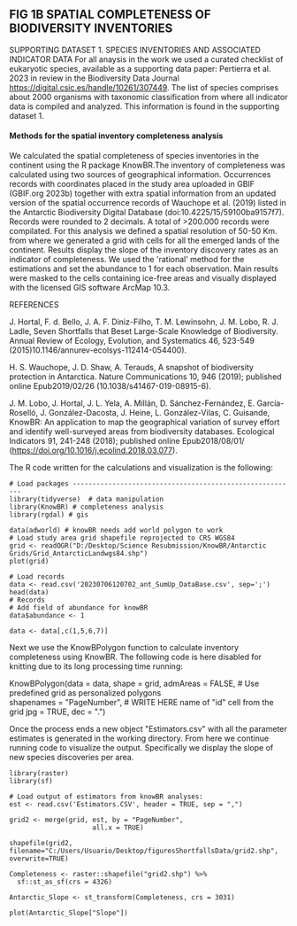 
## FIG 1B SPATIAL COMPLETENESS OF BIODIVERSITY INVENTORIES 

SUPPORTING DATASET 1. SPECIES INVENTORIES AND ASSOCIATED INDICATOR DATA For all anaysis in the work we used a curated checklist of eukaryotic species, available as a supporting data paper: Pertierra et al. 2023 in review in the Biodiversity Data Journal https://digital.csic.es/handle/10261/307449. The list of species comprises about 2000 organisms with taxonomic classification from where all indicator data is compiled and analyzed. This information is found in the supporting dataset 1.

#### Methods for the spatial inventory completeness analysis

We calculated the spatial completeness of species inventories in the continent using the R package KnowBR.The inventory of completeness was calculated using two sources of geographical information. Occurrences records with coordinates placed in the study area uploaded in GBIF (GBIF.org 2023b) together with extra spatial information from
an updated version of the spatial occurrence records of Wauchope et al. (2019) listed in the Antarctic Biodiversity Digital Database (doi:10.4225/15/59100ba9157f7). Records were rounded to 2 decimals. A total of >200.000 records were compilated. For this analysis we defined a spatial resolution of 50-50 Km. from where we generated a grid with cells for all the emerged lands of the continent.  Results display the slope of the inventory discovery rates as an indicator of completeness. We used the 'rational' method for the estimations and set the abundance to 1 for each observation. Main results were masked to the cells containing ice-free areas and visually displayed with the licensed GIS software ArcMap 10.3.

REFERENCES 

J. Hortal, F. d. Bello, J. A. F. Diniz-Filho, T. M. Lewinsohn, J. M. Lobo, R. J. Ladle, Seven Shortfalls that Beset Large-Scale Knowledge of Biodiversity. Annual Review of Ecology, Evolution, and Systematics 46, 523-549 (2015)10.1146/annurev-ecolsys-112414-054400).

H. S. Wauchope, J. D. Shaw, A. Terauds, A snapshot of biodiversity protection in Antarctica. Nature Communications 10, 946 (2019); published online Epub2019/02/26 (10.1038/s41467-019-08915-6).

J. M. Lobo, J. Hortal, J. L. Yela, A. Millán, D. Sánchez-Fernández, E. García-Roselló, J. González-Dacosta, J. Heine, L. González-Vilas, C. Guisande, KnowBR: An application to map the geographical variation of survey effort and identify well-surveyed areas from biodiversity databases. Ecological Indicators 91, 241-248 (2018); published online Epub2018/08/01/ (https://doi.org/10.1016/j.ecolind.2018.03.077).

The R code written for the calculations and visualization is the following:

```{r message=FALSE, warning=FALSE}
# Load packages ---------------------------------------------------------
library(tidyverse)  # data manipulation
library(KnowBR) # completeness analysis
library(rgdal) # gis

data(adworld) # knowBR needs add world polygon to work 
# Load study area grid shapefile reprojected to CRS WGS84
grid <- readOGR("D:/Desktop/Science Resubmission/KnowBR/Antarctic Grids/Grid_AntarcticLandwgs84.shp")
plot(grid)
```

```{r message=FALSE, warning=FALSE}
# Load records
data <- read.csv('20230706120702_ant_SumUp_DataBase.csv', sep=';')
head(data)
# Records
# Add field of abundance for knowBR
data$abundance <- 1

data <- data[,c(1,5,6,7)]
```

Next we use the KnowBPolygon function to calculate inventory completeness using KnowBR. The following code is here disabled for knitting due to its long processing time running:

KnowBPolygon(data = data, 
             shape = grid, admAreas = FALSE,  # Use predefined grid as personalized polygons  
             shapenames = "PageNumber",    # WRITE HERE name of "id" cell from the grid
             jpg = TRUE, dec = ".")

Once the process ends a new object "Estimators.csv" with all the parameter estimates is generated in the working directory. From here we continue running code to visualize the output. Specifically we display the slope of new species discoveries per area.

```{r message=FALSE, warning=FALSE}
library(raster)
library(sf)

# Load output of estimators from knowBR analyses:
est <- read.csv('Estimators.CSV', header = TRUE, sep = ",")

grid2 <- merge(grid, est, by = "PageNumber",
                     all.x = TRUE)

shapefile(grid2, filename="C:/Users/Usuario/Desktop/figuresShortfallsData/grid2.shp", overwrite=TRUE)

Completeness <- raster::shapefile("grid2.shp") %>%
  sf::st_as_sf(crs = 4326)

Antarctic_Slope <- st_transform(Completeness, crs = 3031)

plot(Antarctic_Slope["Slope"])
```
